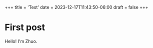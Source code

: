 +++
title = 'Test'
date = 2023-12-17T11:43:50-06:00
draft = false
+++

# First post

Hello! I'm Zhuo.